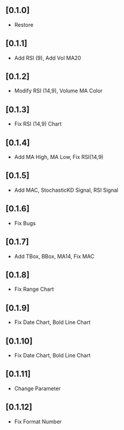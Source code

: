 ## [0.1.0]

* Restore

## [0.1.1]

* Add RSI (9), Add Vol MA20

## [0.1.2]

* Modify RSI (14,9), Volume MA Color

## [0.1.3]

* Fix RSI (14,9) Chart

## [0.1.4]

* Add MA High, MA Low, Fix RSI(14,9)

## [0.1.5]

* Add MAC, StochasticKD Signal, RSI Signal

## [0.1.6]

* Fix Bugs

## [0.1.7]

* Add TBox, BBox, MA14, Fix MAC

## [0.1.8]

* Fix Range Chart

## [0.1.9]

* Fix Date Chart, Bold Line Chart

## [0.1.10]

* Fix Date Chart, Bold Line Chart

## [0.1.11]

* Change Parameter

## [0.1.12]

* Fix Format Number